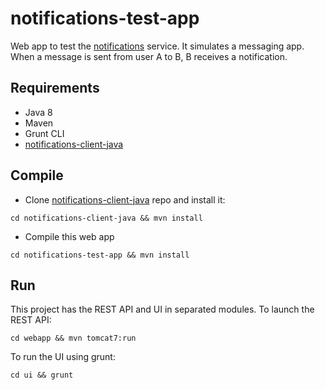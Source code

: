 notifications-test-app
======================

Web app to test the [notifications](https://github.com/samfcmc/bennu-notifications) service.
It simulates a messaging app.
When a message is sent from user A to B, B receives a notification.

## Requirements
-	Java 8
-	Maven
- Grunt CLI
-	[notifications-client-java](https://github.com/samfcmc/notifications-client-java)

## Compile
* Clone [notifications-client-java](https://github.com/samfcmc/notifications-client-java) repo and install it:
```shell
cd notifications-client-java && mvn install
```

* Compile this web app
```shell
cd notifications-test-app && mvn install
```

## Run
This project has the REST API and UI in separated modules.
To launch the REST API:
```shell
cd webapp && mvn tomcat7:run
```

To run the UI using grunt:
```shell
cd ui && grunt
```
